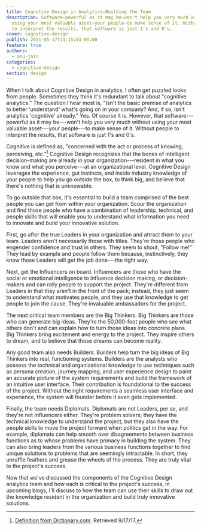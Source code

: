 ```yaml
---
title: Cognitive Design in Analytics—Building the Team
description: Software—powerful as it may be—won't help you very much without
  using your most valuable asset—your people—to make sense of it. Without people
  to interpret the results, that software is just 1's and 0's.
cover: cognitive-design
publish: 2021-05-17T13:15:03-05:00
feature: true
authors:
  - anu-jain
categories:
  - cognitive-design
section: design
---
```



When I talk about Cognitive Design in analytics, I often get puzzled
looks from people. Sometimes they think it's redundant to talk about
"cognitive analytics." The question I hear most is, "Isn't the basic
premise of analytics to better 'understand' what's going on in your
company? And, if so, isn't analytics 'cognitive' already." Yes. Of
course it is. However, that software---powerful as it may be---won't
help you very much without using your most valuable asset---your
people---to make sense of it. Without people to interpret the results,
that software is just 1's and 0's.

Cognitive is defined as, "concerned with the act or process of knowing,
perceiving, etc."[^1] Cognitive Design recognizes that the bones of
intelligent decision-making are already in your organization---resident
in what you know and what you perceive---at an organizational level.
Cognitive Design leverages the experience, gut instincts, and inside
industry knowledge of your people to help you go outside the box, to
think big, and believe that there's nothing that is unknowable.

To go outside that box, it's essential to build a team comprised of the
best people you can get from within your organization. Scour the
organization and find those people who have a combination of leadership,
technical, and people skills that will enable you to understand what
information you need to innovate and build your innovative solution.

First, go after the true Leaders in your organization and attract them
to your team. Leaders aren't necessarily those with titles. They're
those people who engender confidence and trust in others. They seem to
shout, "Follow me!" They lead by example and people follow them because,
instinctively, they know those Leaders will get the job done---the right
way.

Next, get the Influencers on board. Influencers are those who have the
social or emotional intelligence to influence decision making, or
decision-makers and can rally people to support the project. They're
different from Leaders in that they aren't in the front of the pack;
instead, they just seem to understand what motivates people, and they
use that knowledge to get people to join the cause. They're invaluable
ambassadors for the project.

The next critical team members are the Big Thinkers. Big Thinkers are
those who can generate big ideas. They're the 50,000-foot people who see
what others don't and can explain how to turn those ideas into concrete
plans. Big Thinkers bring excitement and energy to the project. They
inspire others to dream, and to believe that those dreams can become
reality.

Any good team also needs Builders. Builders help turn the big ideas of
Big Thinkers into real, functioning systems. Builders are the analysts
who possess the technical and organizational knowledge to use techniques
such as persona creation, journey mapping, and user experience design to
paint an accurate picture of the system requirements and build the
framework of an intuitive user interface. Their contribution is
foundational to the success of the project. Without the right
requirements a seamless user interface and experience, the system will
founder before it even gets implemented.

Finally, the team needs Diplomats. Diplomats are not Leaders, per se,
and they're not Influencers either. They're problem solvers; they have
the technical knowledge to understand the project, but they also have
the people skills to move the project forward when politics get in the
way. For example, diplomats can help smooth over disagreements between
business functions as to whose problems have primacy in building the
system. They can also bring leaders from the various business functions
together to find unique solutions to problems that are seemingly
intractable. In short, they unruffle feathers and grease the wheels of
the process. They are truly vital to the project's success.

Now that we've discussed the components of the Cognitive Design
analytics team and how each is critical to the project's success, in
upcoming blogs, I'll discuss to how the team can use their skills to
draw out the knowledge resident in the organization and build truly
innovative solutions.

[^1]: [Definition from Dictionary.com](http://www.dictionary.com/browse/cognitive). Retrieved 9/17/17.
